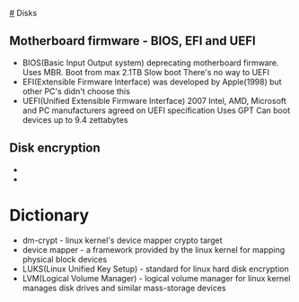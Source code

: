 [#](#) Disks 

## Motherboard firmware - BIOS, EFI and UEFI

* BIOS(Basic Input Output system)
deprecating motherboard firmware. Uses MBR.
Boot from max 2.1TB 
Slow boot
There's no way to UEFI
* EFI(Extensible Firmware Interface)
was developed by Apple(1998) but other PC's didn't choose this
* UEFI(Unified Extensible Firmware Interface)
2007 Intel, AMD, Microsoft and PC manufacturers agreed on UEFI specification
Uses GPT
Can boot devices up to 9.4 zettabytes


## Disk encryption
-
-

# Dictionary

* dm-crypt - linux kernel's device mapper crypto target
* device mapper - a framework provided by the linux kernel for mapping physical block devices
* LUKS(Linux Unified Key Setup) - standard for linux hard disk encryption
* LVM(Logical Volume Manager) - logical volume manager for linux kernel manages disk drives and similar mass-storage devices

